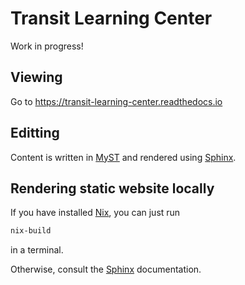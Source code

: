 # Transit Learning Center

Work in progress!

## Viewing

Go to https://transit-learning-center.readthedocs.io

## Editting

Content is written in [MyST] and rendered using [Sphinx].

[MyST]: https://mystmd.org/
[Sphinx]: https://www.sphinx-doc.org

## Rendering static website locally

If you have installed [Nix](https://nixos.org/), you can just run
```bash
nix-build
```
in a terminal.

Otherwise, consult the [Sphinx] documentation.

